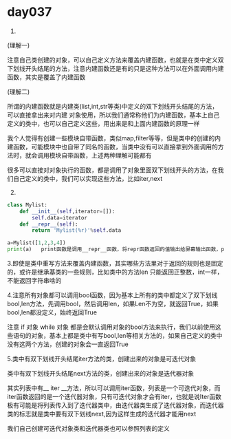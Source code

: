 # day037

1.

(理解一)

注意自己类创建的对象，可以自己定义方法来覆盖内建函数，也就是在类中定义双下划线开头结尾的方法，注意内建函数还是有的只是这种方法可以在外面调用内建函数，其实是覆盖了内建函数

(理解二)

所谓的内建函数就是内建类(list,int,str等类)中定义的双下划线开头结尾的方法，可以直接拿出来对内建 对象使用，所以我们通常称他们为内建函数，基本上自己定义的类中，也可以自己定义这些，用出来是和上面内建函数的原理一样

我个人觉得有创建一些模块自带函数，类似map,filter等等，但是类中的创建的内建函数，可能模块中也自带了同名的函数，当类中没有可以直接拿到外面调用的方法时，就会调用模块自带函数，上述两种理解可能都有

很多可以直接对对象执行的函数，都是调用了对象里面双下划线开头的方法，在我们自己定义的类中，我们可以实现这些方法，比如iter,next

2.

```python
class Mylist:
    def __init__(self,iterator=[]):
        self.data=iterator
    def __repr__(self):
        return 'Mylist(%r)'%self.data

a=Mylist([1,2,3,4])
print(a)   print函数是调用__repr__函数，将repr函数返回的值输出给屏幕输出函数，print函数自己并没有返回什么
```

3.即使是类中重写方法来覆盖内建函数，其实哪些方法里对于返回的规则也是固定的，或许是继承基类的一些规则，比如类中的方法len 只能返回正整数，int一样，不能返回字符串啥的

4.注意所有对象都可以调用bool函数，因为基本上所有的类中都定义了双下划线bool,len方法，先调用bool，然后调用len，如果Len不为空，就返回True，如果bool,len都没定义，始终返回True

注意 if 对象 while 对象 都是会默认调用对象的bool方法来执行，我们以前使用这些语句的对象，基本上都是类中有写bool,len等相关方法的，如果自己定义的类中没有这两个方法，创建的对象会一直返回True

5.类中有双下划线开头结尾iter方法的类，创建出来的对象是可迭代对象

类中有双下划线开头结尾next方法的类，创建出来的对象是迭代器对象

其实列表中有__ iter __方法，所以可以调用iter函数，列表是一个可迭代对象，而iter函数返回的是一个迭代器对象，只有可迭代对象才会有iter，也就是说Iter函数极有可能是将列表传入到了迭代器类中，由迭代器类生成了迭代器对象，而迭代器类的标志就是类中要有双下划线next,因为这样生成的迭代器才能用next

我们自己创建可迭代对象类和迭代器类也可以参照列表的定义

